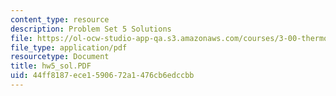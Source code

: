 ```yaml
---
content_type: resource
description: Problem Set 5 Solutions
file: https://ol-ocw-studio-app-qa.s3.amazonaws.com/courses/3-00-thermodynamics-of-materials-fall-2002/44ff8187ece1590672a1476cb6edccbb_hw5_sol.PDF
file_type: application/pdf
resourcetype: Document
title: hw5_sol.PDF
uid: 44ff8187-ece1-5906-72a1-476cb6edccbb
---
```

